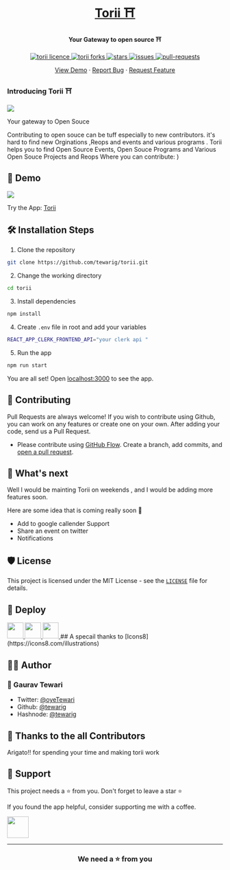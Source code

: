 <p align="center">
  <a href="https://toriii.vercel.app/">
   <h1 align="center">Torii ⛩️ </h1>
  </a>
</p>

<h4 align="center">Your Gateway to open source ⛩️ </h4>

<p align="center">
<a href="https://github.com/tewarig/torii/blob/master/LICENSE" target="blank">
<img src="https://img.shields.io/github/license/tewarig/torii?style=flat-square" alt="torii licence" />
</a>
<a href="https://github.com/tewarig/torii/fork" target="blank">
<img src="https://img.shields.io/github/forks/tewarig/torii?style=flat-square" alt="torii forks"/>
</a>
<a href="https://github.com/tewarig/torii/stargazers" target="blank">
<img src="https://img.shields.io/github/stars/tewarig/torii?style=flat-square" alt=" stars"/>
</a>
<a href="https://github.com/tewarig/torii/issues" target="blank">
<img src="https://img.shields.io/github/issues/tewarig/torii?style=flat-square" alt="issues"/>
</a>
<a href="https://github.com/tewarig/torii/pulls" target="blank">
<img src="https://img.shields.io/github/issues-pr/tewarig/torii?style=flat-square" alt=" pull-requests"/>
</a>


</p>



<p align="center">
    <a href="https://torii.vercel.app/" target="blank">View Demo</a>
    ·
    <a href="https://github.com/tewarig/torii/issues/new/choose">Report Bug</a>
    ·
    <a href="https://github.com/tewarig/torii/issues/new/choose">Request Feature</a>
</p>

### Introducing Torii  ⛩️
<img src="https://inchilly.sirv.com/Images/Screenshot%20from%202021-07-25%2013-16-23.png"/>

Your gateway to Open Souce

Contributing to open souce can be tuff especially to new contributors. it's hard to find new Orginations ,Reops and events and various programs . Torii helps you to find Open Source Events, Open Souce Programs and Various Open Souce Projects and Reops Where you can contribute: )


## 🚀 Demo

<a href="https://torii.vercel.app/" target="blank">
<img src="public/assets/torii.png" />
</a>

Try the App: [Torii](https://toriii.vercel.app/)





## 🛠️ Installation Steps

1. Clone the repository

```bash
git clone https://github.com/tewarig/torii.git
```

2. Change the working directory

```bash
cd torii
```

3. Install dependencies

```bash
npm install
```

4. Create `.env` file in root and add your variables

```bash
REACT_APP_CLERK_FRONTEND_API="your clerk api "
```

5. Run the app

```bash
npm run start
```

You are all set! Open [localhost:3000](http://localhost:3000/) to see the app.

## 🍰 Contributing

Pull Requests are always welcome! 
If you wish to contribute using Github, you can work on any features  or create one on your own. After adding your code, send us a Pull Request.


- Please contribute using [GitHub Flow](https://guides.github.com/introduction/flow). Create a branch, add commits, and [open a pull request](https://github.com/tewarig/torii/compare).





## 🌈 What's next

Well I would be mainting Torii  on weekends , and I would be adding more features soon.

Here are some idea that is coming really soon 👀

- Add to google callender Support
- Share an event on twitter
- Notifications 

## 🛡️ License

This project is licensed under the MIT License - see the [`LICENSE`](LICENSE) file for details.

## 🦄 Deploy

<a href="https://vercel.com/new/project?template=https://github.com/tewarig/torii">
<img src="https://vercel.com/button" height="37.5px" />
</a>
<a href="https://app.netlify.com/start/deploy?repository=https://github.com/tewarig/torii">
<img src="https://www.netlify.com/img/deploy/button.svg" height="37.5px" />
</a>
<a href="https://cloud.digitalocean.com/apps/new?repo=https://github.com/tewarig/torii">
<img src="https://camo.githubusercontent.com/df21703b4229f8d44f76c2d56073657a4ab450ca4566ba5d24d05bf528c298f8/68747470733a2f2f7777772e6465706c6f79746f646f2e636f6d2f646f2d62746e2d626c75652e737667" height="37.5px" />
</a>
## A specail thanks to 
[Icons8](https://icons8.com/illustrations)

## 👨‍💻 Author

### 👤 Gaurav Tewari

- Twitter: [@oyeTewari](https://twitter.com/oyeTewari)
- Github: [@tewarig](https://github.com/tewarig)
- Hashnode: [@tewarig](https://hashnode.com/@tewarig)

## 💪 Thanks to the all Contributors

Arigato!! for spending your time and making torii work 

## 🙏 Support

This project needs a ⭐️ from you. Don't forget to leave a star ⭐️

If you found the app helpful, consider supporting me with a coffee.

<img src="https://cdn.buymeacoffee.com/buttons/v2/default-yellow.png" height="50px">

---

<h3 align="center">
We need a ⭐️ from you
</h3>




